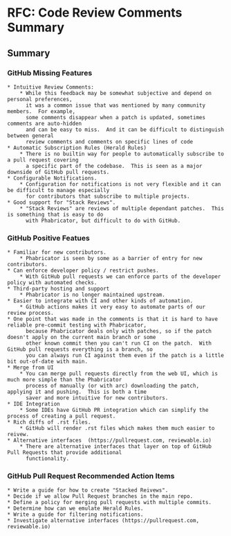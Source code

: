# RFC: Code Review Comments Summary

## Summary

### GitHub Missing Features
    * Intuitive Review Comments:
        * While this feedback may be somewhat subjective and depend on personal preferences,
          it was a common issue that was mentioned by many community members.  For example,
          some comments disappear when a patch is updated, sometimes comments are auto-hidden
          and can be easy to miss.  And it can be difficult to distinguish between general
          review comments and comments on specific lines of code        
    * Automatic Subscription Rules (Herald Rules)
        * There is no builtin way for people to automatically subscribe to a pull request covering
          a specific part of the codebase.  This is seen as a major downside of GitHub pull requests.
    * Configurable Notifications.
        * Configuration for notifications is not very flexible and it can be difficult to manage especially
          for contributors that subscribe to multiple projects.
    * Good support for "Stack Reviews".
        * "Stack Reviews" are reviews of multiple dependant patches.  This is something that is easy to do
          with Phabricator, but difficult to do with GitHub. 

### GitHub Positive Featues
    * Familiar for new contributors.
        * Phabricator is seen by some as a barrier of entry for new contributors.
    * Can enforce developer policy / restrict pushes.
        * With GitHub pull requests we can enforce parts of the developer policy with automated checks.
    * Third-party hosting and support
    	* Phabricator is no longer maintained upstream.
    * Easier to integrate with CI and other kinds of automation.
        * GitHub actions makes it very easy to automate parts of our review process.
	* One point that was made in the comments is that it is hard to have reliable pre-commit testing with Phabricator,
          because Phabricator deals only with patches, so if the patch doesn't apply on the current main branch or some
          other known commit then you can't run CI on the patch.  With GitHub pull requests everything is a branch, so
          you can always run CI against them even if the patch is a little bit out-of-date with main.
    * Merge from UI
        * You can merge pull requests directly from the web UI, which is much more simple than the Phabricator
          process of manually (or with arc) downloading the patch, applying it and pushing.  This is both a time
          saver and more intuitive for new contributors.
    * IDE Integration
        * Some IDEs have GitHub PR integration which can simplify the process of creating a pull request.
    * Rich diffs of .rst files.
        * GitHub will render .rst files which makes them much easier to reivew.
    * Alternative interfaces  (https://pullrequest.com, reviewable.io)
        * There are alternative interfaces that layer on top of GitHub Pull Requests that provide additional
          functionality.

### GitHub Pull Request Recommended Action Items
    * Write a guide for how to create "Stacked Reivews". 
    * Decide if we allow Pull Request branches in the main repo.
    * Define a policy for merging pull requests with multiple commits.
    * Determine how can we emulate Herald Rules.
    * Write a guide for filtering notifications.
    * Investigate alternative interfaces (https://pullrequest.com, reviewable.io)
